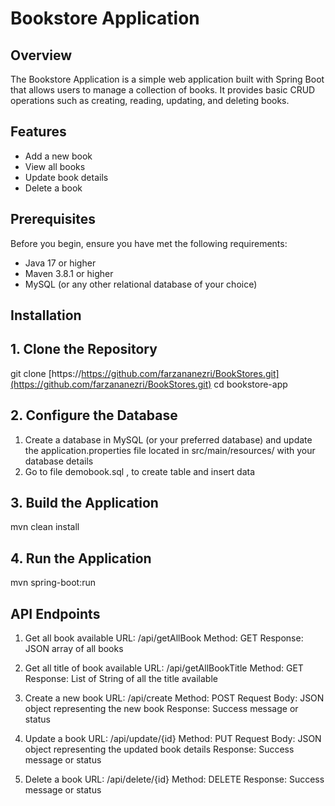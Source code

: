 # Bookstore Application

## Overview
The Bookstore Application is a simple web application built with Spring Boot that allows users to manage a collection of books. It provides basic CRUD operations such as creating, reading, updating, and deleting books.

## Features
- Add a new book
- View all books
- Update book details
- Delete a book

## Prerequisites
Before you begin, ensure you have met the following requirements:
- Java 17 or higher
- Maven 3.8.1 or higher
- MySQL (or any other relational database of your choice)

## Installation

## 1. Clone the Repository
git clone [https://https://github.com/farzananezri/BookStores.git](https://github.com/farzananezri/BookStores.git)
cd bookstore-app

## 2. Configure the Database
 1. Create a database in MySQL (or your preferred database) and update the application.properties file located in src/main/resources/ with your database details
 2. Go to file demobook.sql , to create table and insert data

## 3. Build the Application
mvn clean install

## 4. Run the Application
mvn spring-boot:run

## API Endpoints

1. Get all book available
 URL: /api/getAllBook
 Method: GET
 Response: JSON array of all books

2. Get all title of book available
 URL: /api/getAllBookTitle
 Method: GET
 Response: List of String of all the title available

3. Create a new book
 URL: /api/create
 Method: POST
 Request Body: JSON object representing the new book
 Response: Success message or status

4. Update a book
 URL: /api/update/{id}
 Method: PUT
 Request Body: JSON object representing the updated book details
 Response: Success message or status

5. Delete a book
 URL: /api/delete/{id}
 Method: DELETE
 Response: Success message or status
